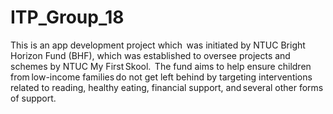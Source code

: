 # ITP_Group_18
This is an app development project which  was initiated by NTUC Bright Horizon Fund (BHF), which was established to oversee projects and schemes by NTUC My First Skool.  The fund aims to help ensure children from low-income families do not get left behind by targeting interventions related to reading, healthy eating, financial support, and several other forms of support.  
